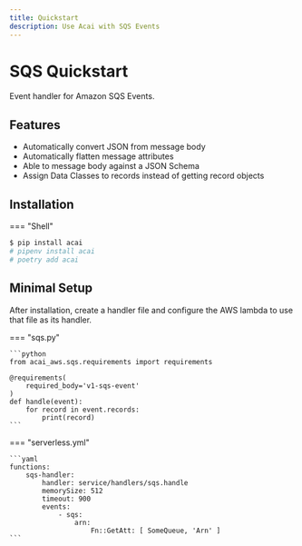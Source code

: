 ```yaml
---
title: Quickstart
description: Use Acai with SQS Events
---
```


# SQS Quickstart

Event handler for Amazon SQS Events.

## Features

* Automatically convert JSON from message body
* Automatically flatten message attributes
* Able to message body against a JSON Schema
* Assign Data Classes to records instead of getting record objects

## Installation

=== "Shell"
```bash
$ pip install acai
# pipenv install acai
# poetry add acai
```

## Minimal Setup

After installation, create a handler file and configure the AWS lambda to use that file as its handler.

=== "sqs.py"

    ```python
    from acai_aws.sqs.requirements import requirements
    
    @requirements(
        required_body='v1-sqs-event'
    )
    def handle(event):
        for record in event.records:
            print(record)
    ```

=== "serverless.yml"

    ```yaml
    functions:
        sqs-handler:
            handler: service/handlers/sqs.handle
            memorySize: 512
            timeout: 900
            events:
                - sqs:
                    arn:
                        Fn::GetAtt: [ SomeQueue, 'Arn' ]
    ```
